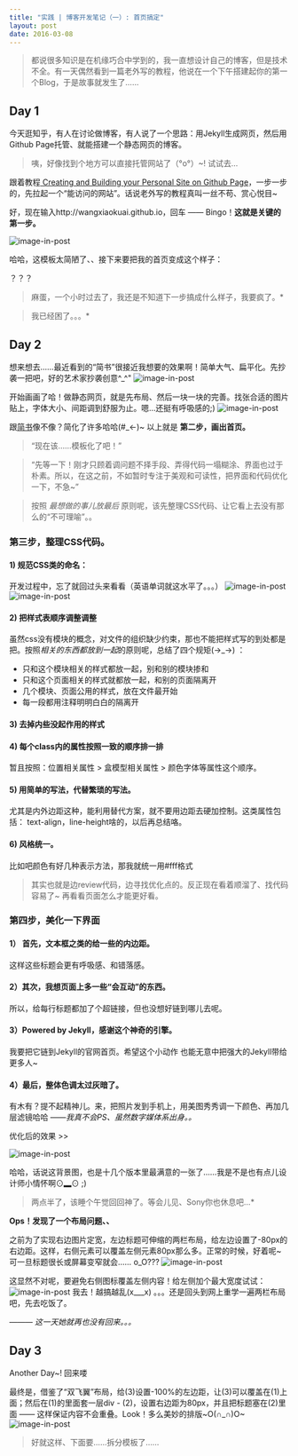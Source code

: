 ```yaml
---
title: "实践 | 博客开发笔记（一）: 首页搞定"
layout: post
date: 2016-03-08
---
```


> 都说很多知识是在机缘巧合中学到的，我一直想设计自己的博客，但是技术不全。有一天偶然看到一篇老外写的教程，他说在一个下午搭建起你的第一个Blog，于是故事就发生了……

## Day 1
今天逛知乎，有人在讨论做博客，有人说了一个思路：用Jekyll生成网页，然后用Github Page托管、就能搭建一个静态网页的博客。

> 咦，好像找到个地方可以直接托管网站了（°ο°）~! 试试去…

跟着教程[ Creating and Building your Personal Site on Github Page](http://jmcglone.com/guides/github-pages/ )，一步一步的，先拉起一个“能访问的网站”。话说老外写的教程真叫一丝不苟、赏心悦目~

好，现在输入http://wangxiaokuai.github.io，回车 —— Bingo！**这就是关键的第一步。**

![image-in-post](/img/blog001/001.jpg)

哈哈，这模板太简陋了、、接下来要把我的首页变成这个样子：

？？？

> 麻蛋，一个小时过去了，我还是不知道下一步搞成什么样子，我要疯了。*

> 我已经困了。。。*

## Day 2

想来想去……最近看到的“简书”很接近我想要的效果啊！简单大气、扁平化。先抄袭一把吧，好的艺术家抄袭创意^_^"
![image-in-post](/img/blog001/003.jpg)

开始画画了哈！做静态网页，就是先布局、然后一块一块的完善。找张合适的图片贴上，字体大小、间距调到舒服为止。嗯...还挺有呼吸感的;)
![image-in-post](/img/blog001/002.jpg)

跟[简书](http://www.jianshu.com/)像不像？简化了许多哈哈(#_<-)~ 以上就是 **第二步，画出首页。** 

> “现在该……模板化了吧！”

> “先等一下！刚才只顾着调问题不择手段、弄得代码一塌糊涂、界面也过于朴素。所以，在这之前，不如暂时专注于美观和可读性，把界面和代码优化一下，不急~”

> 按照 *最想做的事儿放最后* 原则呢，该先整理CSS代码、让它看上去没有那么的“不可理喻”。。

### 第三步，整理CSS代码。

#### 1) 规范CSS类的命名：
开发过程中，忘了就回过头来看看（英语单词就这水平了。。。）
![image-in-post](/img/blog001/006.png)
![image-in-post](/img/blog001/007.png)

#### 2) 把样式表顺序调整调整
虽然css没有模块的概念，对文件的组织缺少约束，那也不能把样式写的到处都是把。按照*相关的东西都放到一起*的原则呢，总结了四个规矩(→_→) ：

* 只和这个模块相关的样式都放一起，别和别的模块掺和
* 只和这个页面相关的样式就都放一起，和别的页面隔离开
* 几个模块、页面公用的样式，放在文件最开始
* 每一段都用注释明明白白的隔离开

#### 3) 去掉内些没起作用的样式

#### 4) 每个class内的属性按照一致的顺序排一排
暂且按照：位置相关属性 > 盒模型相关属性 > 颜色字体等属性这个顺序。

#### 5) 用简单的写法，代替繁琐的写法。
尤其是内外边距这种，能利用替代方案，就不要用边距去硬加控制。这类属性包括：
text-align，line-height啥的，以后再总结咯。

#### 6) 风格统一。
比如吧颜色有好几种表示方法，那我就统一用#fff格式



> 其实也就是边review代码，边寻找优化点的。反正现在看着顺溜了、找代码容易了~ 再看看页面怎么才能更好看。

### 第四步，美化一下界面

#### 1） 首先，文本框之类的给一些的内边距。
这样这些标题会更有呼吸感、和错落感。

#### 2）其次，我想页面上多一些“会互动”的东西。
所以，给每行标题都加了个超链接，但也没想好链到哪儿去呢。

#### 3）Powered by Jekyll，感谢这个神奇的引擎。
我要把它链到Jekyll的官网首页。希望这个小动作 也能无意中把强大的Jekyll带给更多人~

#### 4）最后，整体色调太过灰暗了。
有木有？提不起精神儿。来，把照片发到手机上，用美图秀秀调一下颜色、再加几层滤镜哈哈 ——*我真不会PS、虽然数字媒体系出身。。*

优化后的效果 >> 

![image-in-post](/img/blog001/004.jpg)

哈哈，话说这背景图，也是十几个版本里最满意的一张了……我是不是也有点儿设计师小情怀啊⊙▂⊙ ;)

> 两点半了，该睡个午觉回回神了。等会儿见、Sony你也休息吧…*

**Ops！发现了一个布局问题、、**

之前为了实现右边图片定宽，左边标题可伸缩的两栏布局，给左边设置了-80px的右边距。这样，右侧元素可以覆盖左侧元素80px那么多。正常的时候，好着呢~ 可一旦标题很长或屏幕变窄就会…… o_O???
![image-in-post](/img/blog001/shuangfeiyi-001.png)

这显然不对呢，要避免右侧图标覆盖左侧内容！给左侧加个最大宽度试试：
![image-in-post](/img/blog001/shuangfeiyi-002.png)
我去！越搞越乱(x___x) 。。。还是回头到网上重学一遍两栏布局吧，先去吃饭了。

*——— 这一天她就再也没有回来。。。*

## Day 3

Another Day~! 回来喽

最终是，借鉴了“双飞翼”布局，给(3)设置-100%的左边距，让(3)可以覆盖在(1)上面；然后在(1)的里面套一层div - (2)，设置右边距为80px，并且把标题塞在(2)里面 —— 这样保证内容不会重叠。Look！多么美妙的排版~O(∩_∩)O~
![image-in-post](/img/blog001/shuangfeiyi-003.png)

> 好就这样、下面要……拆分模板了……


